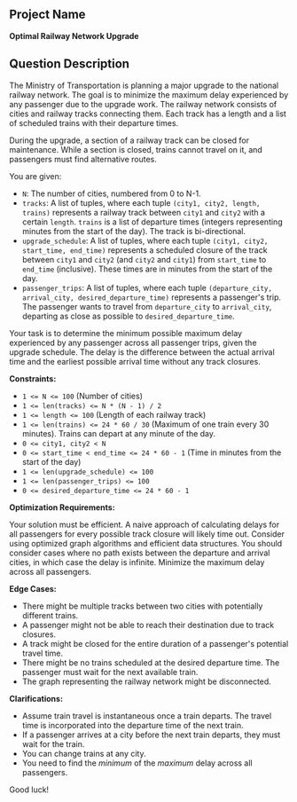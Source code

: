 ## Project Name

**Optimal Railway Network Upgrade**

## Question Description

The Ministry of Transportation is planning a major upgrade to the national railway network. The goal is to minimize the maximum delay experienced by any passenger due to the upgrade work. The railway network consists of cities and railway tracks connecting them. Each track has a length and a list of scheduled trains with their departure times.

During the upgrade, a section of a railway track can be closed for maintenance. While a section is closed, trains cannot travel on it, and passengers must find alternative routes.

You are given:

*   `N`: The number of cities, numbered from 0 to N-1.
*   `tracks`: A list of tuples, where each tuple `(city1, city2, length, trains)` represents a railway track between `city1` and `city2` with a certain `length`. `trains` is a list of departure times (integers representing minutes from the start of the day). The track is bi-directional.
*   `upgrade_schedule`: A list of tuples, where each tuple `(city1, city2, start_time, end_time)` represents a scheduled closure of the track between `city1` and `city2` (and `city2` and `city1`) from `start_time` to `end_time` (inclusive). These times are in minutes from the start of the day.
*   `passenger_trips`: A list of tuples, where each tuple `(departure_city, arrival_city, desired_departure_time)` represents a passenger's trip. The passenger wants to travel from `departure_city` to `arrival_city`, departing as close as possible to `desired_departure_time`.

Your task is to determine the minimum possible maximum delay experienced by any passenger across all passenger trips, given the upgrade schedule. The delay is the difference between the actual arrival time and the earliest possible arrival time without any track closures.

**Constraints:**

*   `1 <= N <= 100` (Number of cities)
*   `1 <= len(tracks) <= N * (N - 1) / 2`
*   `1 <= length <= 100` (Length of each railway track)
*   `1 <= len(trains) <= 24 * 60 / 30` (Maximum of one train every 30 minutes). Trains can depart at any minute of the day.
*   `0 <= city1, city2 < N`
*   `0 <= start_time < end_time <= 24 * 60 - 1` (Time in minutes from the start of the day)
*   `1 <= len(upgrade_schedule) <= 100`
*   `1 <= len(passenger_trips) <= 100`
*   `0 <= desired_departure_time <= 24 * 60 - 1`

**Optimization Requirements:**

Your solution must be efficient. A naive approach of calculating delays for all passengers for every possible track closure will likely time out. Consider using optimized graph algorithms and efficient data structures. You should consider cases where no path exists between the departure and arrival cities, in which case the delay is infinite. Minimize the maximum delay across all passengers.

**Edge Cases:**

*   There might be multiple tracks between two cities with potentially different trains.
*   A passenger might not be able to reach their destination due to track closures.
*   A track might be closed for the entire duration of a passenger's potential travel time.
*   There might be no trains scheduled at the desired departure time. The passenger must wait for the next available train.
*   The graph representing the railway network might be disconnected.

**Clarifications:**

*   Assume train travel is instantaneous once a train departs. The travel time is incorporated into the departure time of the next train.
*   If a passenger arrives at a city before the next train departs, they must wait for the train.
*   You can change trains at any city.
*   You need to find the *minimum* of the *maximum* delay across all passengers.

Good luck!
